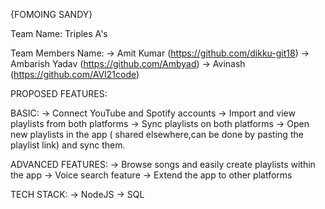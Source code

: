  {FOMOING SANDY}
 
Team Name: Triples A's

Team Members Name:
-> Amit Kumar (https://github.com/dikku-git18)
-> Ambarish Yadav (https://github.com/Ambyad)
-> Avinash (https://github.com/AVI21code)
 
PROPOSED FEATURES:

  BASIC:
  -> Connect YouTube and Spotify accounts
  -> Import and view playlists from both platforms
  -> Sync playlists on both platforms
  -> Open new playlists in the app ( shared elsewhere,can be done by pasting the playlist link) and sync them.

  ADVANCED FEATURES:
  -> Browse songs and easily create playlists within the app
  -> Voice search feature
  -> Extend the app to other platforms
 
TECH STACK:
 -> NodeJS
 -> SQL
